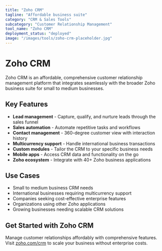 ```yaml
---
title: "Zoho CRM"
tagline: "Affordable business suite"
category: "CRM & Sales Tools"
subcategory: "Customer Relationship Management"
tool_name: "Zoho CRM"
deployment_status: "deployed"
image: "/images/tools/zoho-crm-placeholder.jpg"
---
```


# Zoho CRM

Zoho CRM is an affordable, comprehensive customer relationship management platform that integrates seamlessly with the broader Zoho business suite for small to medium businesses.

## Key Features

- **Lead management** - Capture, qualify, and nurture leads through the sales funnel
- **Sales automation** - Automate repetitive tasks and workflows
- **Contact management** - 360-degree customer view with interaction history
- **Multicurrency support** - Handle international business transactions
- **Custom modules** - Tailor the CRM to your specific business needs
- **Mobile apps** - Access CRM data and functionality on the go
- **Zoho ecosystem** - Integrate with 40+ Zoho business applications

## Use Cases

- Small to medium business CRM needs
- International businesses requiring multicurrency support
- Companies seeking cost-effective enterprise features
- Organizations using other Zoho applications
- Growing businesses needing scalable CRM solutions

## Get Started with Zoho CRM

Manage customer relationships affordably with comprehensive features. Visit [zoho.com/crm](https://www.zoho.com/crm) to scale your business without enterprise costs.